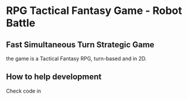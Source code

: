 # RPG Tactical Fantasy Game - Robot Battle
## Fast Simultaneous Turn Strategic Game

the game is a Tactical Fantasy RPG, turn-based and in 2D.

## How to help development

Check code in
